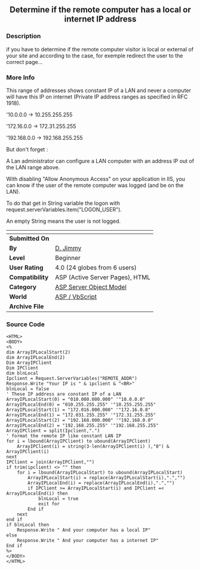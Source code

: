 ﻿<div align="center">

## Determine if the remote computer has a local or internet IP address


</div>

### Description

if you have to determine if the remote computer visitor is local or external of your site and according to the case, for exemple redirect the user to the correct page...
 
### More Info
 
This range of addresses shows constant IP of a LAN and never a computer will have this IP on internet (Private IP address ranges as specified in RFC 1918).

'10.0.0.0 -> 10.255.255.255

'172.16.0.0 -> 172.31.255.255

'192.168.0.0 -> 192.168.255.255

But don't forget :

A Lan administrator can configure a LAN computer with an address IP out of the LAN range above.

With disabling "Allow Anonymous Access" on your application in IIS, you can know if the user of the remote computer was logged (and be on the LAN).

To do that get in String variable the logon with request.serverVariables.item("LOGON_USER").

An empty String means the user is not logged.


<span>             |<span>
---                |---
**Submitted On**   |
**By**             |[D\. Jimmy ](https://github.com/Planet-Source-Code/PSCIndex/blob/master/ByAuthor/d-jimmy.md)
**Level**          |Beginner
**User Rating**    |4.0 (24 globes from 6 users)
**Compatibility**  |ASP \(Active Server Pages\), HTML
**Category**       |[ASP Server Object Model](https://github.com/Planet-Source-Code/PSCIndex/blob/master/ByCategory/asp-server-object-model__4-32.md)
**World**          |[ASP / VbScript](https://github.com/Planet-Source-Code/PSCIndex/blob/master/ByWorld/asp-vbscript.md)
**Archive File**   |[](https://github.com/Planet-Source-Code/d-jimmy-determine-if-the-remote-computer-has-a-local-or-internet-ip-address__4-6887/archive/master.zip)





### Source Code

```
<HTML>
<BODY>
<%
dim ArrayIPLocalStart(2)
dim ArrayIPLocalEnd(2)
Dim ArrayIPClient
Dim IPClient
dim blnLocal
Ipclient = Request.ServerVariables("REMOTE_ADDR")
Response.Write "Your IP is " & ipclient & "<BR>"
blnLocal = false
' These IP address are constant IP of a LAN
ArrayIPLocalStart(0) = "010.000.000.000" '"10.0.0.0"
ArrayIPLocalEnd(0) = "010.255.255.255" '"10.255.255.255"
ArrayIPLocalStart(1) = "172.016.000.000" '"172.16.0.0"
ArrayIPLocalEnd(1) = "172.031.255.255" '"172.31.255.255"
ArrayIPLocalStart(2) = "192.168.000.000" '"192.168.0.0"
ArrayIPLocalEnd(2) = "192.168.255.255" '"192.168.255.255"
ArrayIPClient = split(Ipclient,".")
' format the remote IP like constant LAN IP
for i = lbound(ArrayIPClient) to ubound(ArrayIPClient)
	ArrayIPClient(i) = string(3-len(ArrayIPClient(i) ),"0") & ArrayIPClient(i)
next
IPClient = join(ArrayIPClient,"")
if trim(ipclient) <> "" then
	for i = lbound(ArrayIPLocalStart) to ubound(ArrayIPLocalStart)
		ArrayIPLocalStart(i) = replace(ArrayIPLocalStart(i),".","")
		ArrayIPLocalEnd(i) = replace(ArrayIPLocalEnd(i),".","")
		if IPClient >= ArrayIPLocalStart(i) and IPClient =< ArrayIPLocalEnd(i) then
			blnLocal = true
			exit for
		End if
	next
end if
if blnLocal then
	Response.Write " And your computer has a local IP"
else
	Response.Write " And your computer has a internet IP"
End if
%>
</BODY>
</HTML>
```

